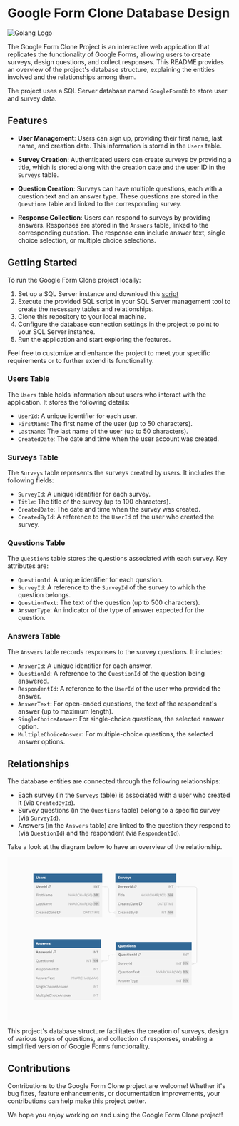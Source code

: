 # Google Form Clone Database Design

![Golang Logo](https://golang.org/doc/gopher/frontpage.png)

The Google Form Clone Project is an interactive web application that replicates the functionality of Google Forms, allowing users to create surveys, design questions, and collect responses. This README provides an overview of the project's database structure, explaining the entities involved and the relationships among them.

The project uses a SQL Server database named `GoogleFormDb` to store user and survey data.

## Features

- **User Management**: Users can sign up, providing their first name, last name, and creation date. This information is stored in the `Users` table.

- **Survey Creation**: Authenticated users can create surveys by providing a title, which is stored along with the creation date and the user ID in the `Surveys` table.

- **Question Creation**: Surveys can have multiple questions, each with a question text and an answer type. These questions are stored in the `Questions` table and linked to the corresponding survey.

- **Response Collection**: Users can respond to surveys by providing answers. Responses are stored in the `Answers` table, linked to the corresponding question. The response can include answer text, single choice selection, or multiple choice selections.

## Getting Started

To run the Google Form Clone project locally:

1. Set up a SQL Server instance and download this [script](google-form-migration.sql)
2. Execute the provided SQL script in your SQL Server management tool to create the necessary tables and relationships.
3. Clone this repository to your local machine.
4. Configure the database connection settings in the project to point to your SQL Server instance.
5. Run the application and start exploring the features.

Feel free to customize and enhance the project to meet your specific requirements or to further extend its functionality.

### Users Table

The `Users` table holds information about users who interact with the application. It stores the following details:

- `UserId`: A unique identifier for each user.
- `FirstName`: The first name of the user (up to 50 characters).
- `LastName`: The last name of the user (up to 50 characters).
- `CreatedDate`: The date and time when the user account was created.

### Surveys Table

The `Surveys` table represents the surveys created by users. It includes the following fields:

- `SurveyId`: A unique identifier for each survey.
- `Title`: The title of the survey (up to 100 characters).
- `CreatedDate`: The date and time when the survey was created.
- `CreatedById`: A reference to the `UserId` of the user who created the survey.

### Questions Table

The `Questions` table stores the questions associated with each survey. Key attributes are:

- `QuestionId`: A unique identifier for each question.
- `SurveyId`: A reference to the `SurveyId` of the survey to which the question belongs.
- `QuestionText`: The text of the question (up to 500 characters).
- `AnswerType`: An indicator of the type of answer expected for the question.

### Answers Table

The `Answers` table records responses to the survey questions. It includes:

- `AnswerId`: A unique identifier for each answer.
- `QuestionId`: A reference to the `QuestionId` of the question being answered.
- `RespondentId`: A reference to the `UserId` of the user who provided the answer.
- `AnswerText`: For open-ended questions, the text of the respondent's answer (up to maximum length).
- `SingleChoiceAnswer`: For single-choice questions, the selected answer option.
- `MultipleChoiceAnswer`: For multiple-choice questions, the selected answer options.

## Relationships

The database entities are connected through the following relationships:

- Each survey (in the `Surveys` table) is associated with a user who created it (via `CreatedById`).
- Survey questions (in the `Questions` table) belong to a specific survey (via `SurveyId`).
- Answers (in the `Answers` table) are linked to the question they respond to (via `QuestionId`) and the respondent (via `RespondentId`).

Take a look at the diagram below to have an overview of the relationship.

![Golang Logo](google_form_diagram.png)

This project's database structure facilitates the creation of surveys, design of various types of questions, and collection of responses, enabling a simplified version of Google Forms functionality.

## Contributions

Contributions to the Google Form Clone project are welcome! Whether it's bug fixes, feature enhancements, or documentation improvements, your contributions can help make this project better.

We hope you enjoy working on and using the Google Form Clone project!
